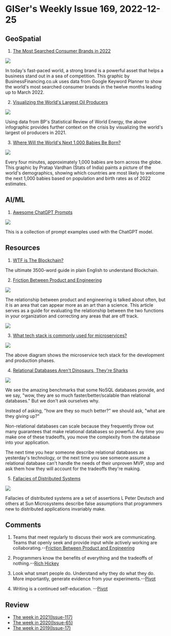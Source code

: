 # GISer's Weekly Issue 169, 2022-12-25

## GeoSpatial

1. [The Most Searched Consumer Brands in 2022](https://www.visualcapitalist.com/cp/most-searched-consumer-brands-2022/)

![](https://www.visualcapitalist.com/wp-content/uploads/2022/08/HD_Consumer-Brand-Index-2022_World-Map_Overall_1200.png)

In today's fast-paced world, a strong brand is a powerful asset that helps a business stand out in a sea of competition. This graphic by BusinessFinancing.co.uk uses data from Google Keyword Planner to show the world's most searched consumer brands in the twelve months leading up to March 2022.

2. [Visualizing the World's Largest Oil Producers](https://elements.visualcapitalist.com/largest-oil-producers/)

![](https://elements.visualcapitalist.com/wp-content/uploads/2022/07/largest-oil-producers-in-2021-by-country.jpg)

Using data from BP's Statistical Review of World Energy, the above infographic provides further context on the crisis by visualizing the world's largest oil producers in 2021.

3. [Where Will the World's Next 1,000 Babies Be Born?](https://www.visualcapitalist.com/cp/where-will-the-next-1000-babies-come-from/)

![](https://www.visualcapitalist.com/wp-content/uploads/2022/08/Where-Will-The-Next-1000-Babies-Come-From.png)

Every four minutes, approximately 1,000 babies are born across the globe. This graphic by Pratap Vardhan (Stats of India) paints a picture of the world's demographics, showing which countries are most likely to welcome the next 1,000 babies based on population and birth rates as of 2022 estimates.

## AI/ML

1. [Awesome ChatGPT Prompts](https://github.com/f/awesome-chatgpt-prompts)

![](https://cdn.sspai.com/2022/12/26/article/c4d903ec57e6c33984d263e41621065b?imageView2/2/w/1120/q/90/interlace/1/ignore-error/1)

This is a collection of prompt examples used with the ChatGPT model.

## Resources

1. [WTF is The Blockchain?](https://hackernoon.com/wtf-is-the-blockchain-1da89ba19348)

The ultimate 3500-word guide in plain English to understand Blockchain.

2. [Friction Between Product and Engineering](https://abinoda.substack.com/p/product-and-engineering)

![](https://substackcdn.com/image/fetch/w_1456,c_limit,f_webp,q_auto:good,fl_progressive:steep/https%3A%2F%2Fbucketeer-e05bbc84-baa3-437e-9518-adb32be77984.s3.amazonaws.com%2Fpublic%2Fimages%2F3617cfcf-3e49-4ec0-a1c5-e3fd171b0fb3_1478x1054.png)

The relationship between product and engineering is talked about often, but it is an area that can appear more as an art than a science. This article serves as a guide for evaluating the relationship between the two functions in your organization and correcting any areas that are off track.

![](https://substackcdn.com/image/fetch/f_auto,q_auto:good,fl_progressive:steep/https%3A%2F%2Fbucketeer-e05bbc84-baa3-437e-9518-adb32be77984.s3.amazonaws.com%2Fpublic%2Fimages%2F0fa2bb4e-295e-44bd-a556-6168a5743440_1886x1374.png)

3. [What tech stack is commonly used for microservices?](https://blog.bytebytego.com/p/ep-38-where-do-we-cache-data)

![](https://substackcdn.com/image/fetch/w_1456,c_limit,f_webp,q_auto:good,fl_progressive:steep/https%3A%2F%2Fbucketeer-e05bbc84-baa3-437e-9518-adb32be77984.s3.amazonaws.com%2Fpublic%2Fimages%2Fb1e0e31c-ad36-46b7-85a3-bd5b19dc4fab_2812x2622.jpeg)

The above diagram shows the microservice tech stack for the development and production phases.

4. [Relational Databases Aren't Dinosaurs, They're Sharks](https://www.simplethread.com/relational-databases-arent-dinosaurs-theyre-sharks/)

![](https://cdn.beekka.com/blogimg/asset/202207/bg2022072613.webp)

We see the amazing benchmarks that some NoSQL databases provide, and we say, "wow, they are so much faster/better/scalable than relational databases." But we don't ask ourselves why.

Instead of asking, "how are they so much better?" we should ask, "what are they giving up?"

Non-relational databases can scale because they frequently throw out many guarantees that make relational databases so powerful. Any time you make one of these tradeoffs, you move the complexity from the database into your application.

The next time you hear someone describe relational databases as yesterday's technology, or the next time you see someone assume a relational database can't handle the needs of their unproven MVP, stop and ask them how they will account for the tradeoffs they're making.

5. [Fallacies of Distributed Systems](https://architecturenotes.co/fallacies-of-distributed-systems/)

![](https://architecturenotes.co/content/images/2022/07/8-lessons-v2-01-1.jpg)

Fallacies of distributed systems are a set of assertions L Peter Deutsch and others at Sun Microsystems describe false assumptions that programmers new to distributed applications invariably make.

## Comments

1. Teams that meet regularly to discuss their work are communicating. Teams that openly seek and provide input while actively working are collaborating.--[Friction Between Product and Engineering](https://abinoda.substack.com/p/product-and-engineering)

2. Programmers know the benefits of everything and the tradeoffs of nothing.--[Rich Hickey](https://www.simplethread.com/relational-databases-arent-dinosaurs-theyre-sharks/)

3. Look what smart people do. Understand why they do what they do. More importantly, generate evidence from your experiments.--[Pivot](https://weichen.substack.com/p/02)

4. Writing is a continued self-education. --[Pivot](https://weichen.substack.com/p/02)

## Review

- [The week in 2021(Issue-117)](https://github.com/lkcozy/weekly/blob/master/docs/2021/issue-117.md)
- [The week in 2020(Issue-65)](https://github.com/lkcozy/weekly/blob/master/docs/2020/issue-65.md)
- [The week in 2019(Issue-17)](https://github.com/lkcozy/weekly/blob/master/docs/2019/issue-17.md)
